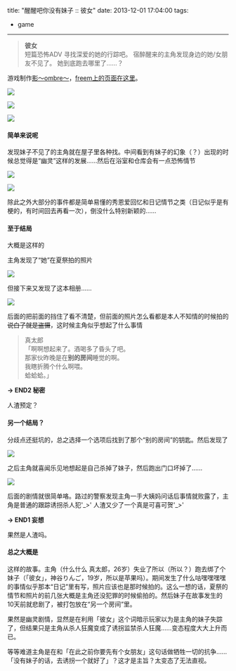 title: "醒醒吧你没有妹子 :: 彼女"
date: 2013-12-01 17:04:00
tags:
- game
---
> **彼女**  
> 短篇恐怖ADV
> 寻找深爱的她的行踪吧。
> 宿醉醒来的主角发现身边的她/女朋友不见了。
> 她到底跑去哪里了……？

游戏制作[影～ombre～](http://com.nicovideo.jp/community/co2193414)，[freem上的页面在这里](http://www.freem.ne.jp/win/game/5901)。

![](/assets/0050-01.png)

![](/assets/0050-02.png)

![](/assets/0050-03.png)

#### 简单来说呢

发现妹子不见了的主角就在屋子里各种找。中间看到有妹子的幻象（？）出现的时候总觉得是“幽灵”这样的发展……然后在浴室和仓库会有一点恐怖情节

![](/assets/0050-04.png)

![](/assets/0050-05.png)  

除此之外大部分的事件都是简单易懂的秀恩爱回忆和日记情节之类（日记似乎是有梗的，有时间回去再看一次），倒没什么特别新颖的……

#### 至于结局

大概是这样的

主角发现了“她”在夏祭拍的照片

![](/assets/0050-06.png)

但接下来又发现了这本相册……

![](/assets/0050-07.png)

后面的把前面的挡住了看不清楚，但前面的照片怎么看都是本人不知情的时候拍的<del>说白了就是盗摄</del>，这时候主角似乎想起了什么事情

> 真太郎  
「啊啊想起来了。酒喝多了昏头了吧。  
那家伙昨晚是在**别的房间**睡觉的啊。  
我瞎折腾个什么啊喂。  
蛤蛤蛤。」

**→ END2 秘密**

人渣预定？

#### 另一个结局？

分歧点还挺坑的，总之选择一个选项后找到了那个“别的房间”的钥匙。然后发现了

![](/assets/0050-08.png)

之后主角就喜闻乐见地想起是自己杀掉了妹子，然后跑出门口坏掉了……

![](/assets/0050-09.png)

后面的剧情就很简单咯。路过的警察发现主角一手大姨妈问话后事情就败露了，主角是普通的跟踪诱拐杀人犯'\_>' 人渣又少了一个真是可喜可贺'\_>'

**→ END1 妄想**

果然是人渣吗。

#### 总之大概是

这样的故事。主角（什么什么 真太郎，26岁）失业了所以（所以？）跑去绑了个妹子（「彼女」，神谷りんご，19岁，所以是苹果吗）。期间发生了什么咕嘿嘿嘿嘿的事情似乎那本“日记”里有写，照片应该也是那时候拍的。这么一想的话，夏祭的情节和照片的前几张大概是主角还没犯罪的时候偷拍的。然后妹子在故事发生的10天前就悲剧了，被打包放在“另一个房间”里。

果然是幽灵剧情，显然是在利用「彼女」这个词暗示玩家以为是主角的妹子失踪了，但结果只是主角从杀人狂魔变成了诱拐监禁杀人狂魔……变态程度大大上升而已。

等等难道主角是在和「在此之前你要先有个女朋友」这句话做牺牲一切的抗争……「没有妹子的话，去诱拐一个就好了」？这才是主旨？太变态了无法直视。
